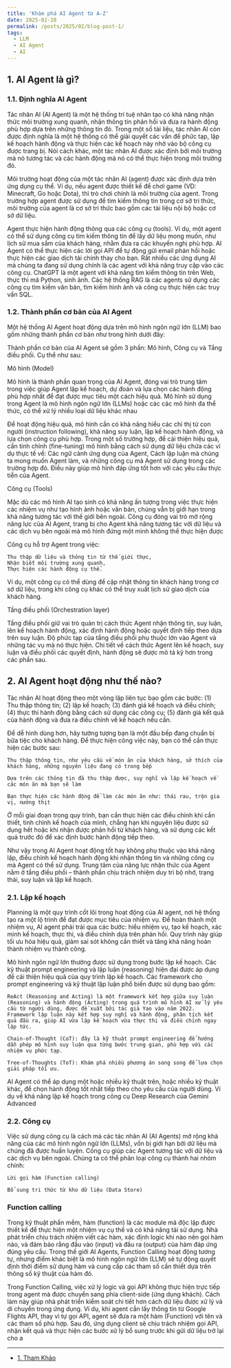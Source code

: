 ```yaml
---
title: 'Khám phá AI Agent từ A-Z'
date: 2025-02-28
permalink: /posts/2025/02/blog-post-1/
tags:
  - LLM
  - AI Agent
  - AI
---
```


## 1. AI Agent là gì?
### 1.1. Định nghĩa AI Agent 

Tác nhân AI (AI Agent) là một hệ thống trí tuệ nhân tạo có khả năng nhận thức môi trường xung quanh, nhận thông tin phản hồi và đưa ra hành động phù hợp dựa trên những thông tin đó. Trong một số tài liệu, tác nhân AI còn được định nghĩa là một hệ thống có thể giải quyết các vấn đề phức tạp, lập kế hoạch hành động và thực hiện các kế hoạch này nhờ vào bộ công cụ được trang bị. Nói cách khác, một tác nhân AI được xác định bởi môi trường mà nó tương tác và các hành động mà nó có thể thực hiện trong môi trường đó.

Môi trường hoạt động của một tác nhân AI (agent) được xác định dựa trên ứng dụng cụ thể. Ví dụ, nếu agent được thiết kế để chơi game (VD: Minecraft, Go hoặc Dota), thì trò chơi chính là môi trường của agent. Trong trường hợp agent được sử dụng để tìm kiếm thông tin trong cơ sở tri thức, môi trường của agent là cơ sở tri thức bao gồm các tài liệu nội bộ hoặc cơ sở dữ liệu.

Agent thực hiện hành động thông qua các công cụ (tools). Ví dụ, một agent có thể sử dụng công cụ tìm kiếm thông tin để lấy dữ liệu mong muốn, như lịch sử mua sắm của khách hàng, nhằm đưa ra các khuyến nghị phù hợp. AI Agent có thể thực hiện các lời gọi API để tự động gửi email phản hồi hoặc thực hiện các giao dịch tài chính thay cho bạn. Rất nhiều các ứng dụng AI mà chúng ta đang sử dụng chính là các agent với khả năng truy cập vào các công cụ. ChatGPT là một agent với khả năng tìm kiếm thông tin trên Web, thực thi mã Python, sinh ảnh. Các hệ thống RAG là các agents sử dụng các công cụ tìm kiếm văn bản, tìm kiếm hình ảnh và công cụ thực hiện các truy vấn SQL. 


### 1.2. Thành phần cơ bản của AI Agent 

Một hệ thống AI Agent hoạt động dựa trên mô hình ngôn ngữ lớn (LLM) bao gồm những thành phần cơ bản như trong hình dưới đây: 

 Thành phần cơ bản của AI Agent sẽ gồm 3 phần: Mô hình, Công cụ và Tầng điều phối. Cụ thể như sau:

Mô hình (Model) 

Mô hình là thành phần quan trọng của AI Agent, đóng vai trò trung tâm trong việc giúp Agent lập kế hoạch, dự đoán và lựa chọn các hành động phù hợp nhất để đạt được mục tiêu một cách hiệu quả. Mô hình sử dụng trong Agent là mô hình ngôn ngữ lớn (LLMs) hoặc các các mô hình đa thể thức, có thể xử lý nhiều loại dữ liệu khác nhau

Để hoạt động hiệu quả, mô hình cần có khả năng hiểu các chỉ thị từ con người (instruction following), khả năng suy luận, lập kế hoạch hành động, và lựa chọn công cụ phù hợp. Trong một số trường hợp, để cải thiện hiệu quả, cần tinh chỉnh (fine-tuning) mô hình bằng cách sử dụng dữ liệu chứa các ví dụ thực tế về: Các ngữ cảnh ứng dụng của Agent, Cách lập luận mà chúng ta mong muốn Agent làm, và những công cụ mà Agent sử dụng trong các trường hợp đó. Điều này giúp mô hình đáp ứng tốt hơn với các yêu cầu thực tiễn của Agent.

Công cụ (Tools) 

Mặc dù các mô hình AI tạo sinh có khả năng ấn tượng trong việc thực hiện các nhiệm vụ như tạo hình ảnh hoặc văn bản, chúng vẫn bị giới hạn trong khả năng tương tác với thế giới bên ngoài. Công cụ đóng vai trò mở rộng năng lực của AI Agent, trang bị cho Agent khả năng tương tác với dữ liệu và các dịch vụ bên ngoài mà mô hình đứng một mình không thể thực hiện được

Công cụ hỗ trợ Agent trong việc:

    Thu thập dữ liệu và thông tin từ thế giới thực,
    Nhận biết môi trường xung quanh,
    Thực hiện các hành động cụ thể.

Ví dụ, một công cụ có thể dùng để cập nhật thông tin khách hàng trong cơ sở dữ liệu, trong khi công cụ khác có thể truy xuất lịch sử giao dịch của khách hàng.

Tầng điều phối (Orchestration layer) 

Tầng điều phối giữ vai trò quản trị cách thức Agent nhận thông tin, suy luận, lên kế hoạch hành động, xác định hành động hoặc quyết định tiếp theo dựa trên suy luận. Độ phức tạp của tầng điều phối phụ thuộc lớn vào Agent và những tác vụ mà nó thực hiện. Chi tiết về cách thức Agent lên kế hoạch, suy luận và điều phối các quyết định, hành động sẽ được mô tả kỹ hơn trong các phần sau.
## 2. AI Agent hoạt động như thế nào?

Tác nhân AI hoạt động theo một vòng lặp liên tục bao gồm các bước: (1) Thu thập thông tin; (2) lập kế hoạch; (3) đánh giá kế hoạch và điều chỉnh; (4) thực thi hành động bằng cách sử dụng các công cụ; (5) đánh giá kết quả của hành động và đưa ra điều chỉnh về kế hoạch nếu cần. 

Để dễ hình dùng hơn, hãy tưởng tượng bạn là một đầu bếp đang chuẩn bị bữa tiệc cho khách hàng. Để thực hiện công việc này, bạn có thể cần thực hiện các bước sau: 

    Thu thập thông tin, như yêu cầu về món ăn của khách hàng, sở thích của khách hàng, những nguyên liệu đang có trong bếp 

    Dựa trên các thông tin đã thu thập được, suy nghĩ và lập kế hoạch về các món ăn mà bạn sẽ làm 

    Bạn thực hiện các hành động để làm các món ăn như: thái rau, trộn gia vị, nướng thịt 

Ở mỗi giai đoạn trong quy trình, bạn cần thực hiện các điều chỉnh khi cần thiết, tinh chỉnh kế hoạch của mình, chẳng hạn khi nguyên liệu được sử dụng hết hoặc khi nhận được phản hồi từ khách hàng, và sử dụng các kết quả trước đó để xác định bước hành động tiếp theo.


 

Như vậy trong AI Agent hoạt động tốt hay không phụ thuộc vào khả năng lập, điều chỉnh kế hoạch hành động khi nhận thông tin và những công cụ mà Agent có thể sử dụng. Trung tâm của năng lực nhận thức của Agent nằm ở tầng điều phối – thành phần chịu trách nhiệm duy trì bộ nhớ, trạng thái, suy luận và lập kế hoạch. 
### 2.1. Lập kế hoạch 

Planning là một quy trình cốt lõi trong hoạt động của AI agent, nơi hệ thống tạo ra một lộ trình để đạt được mục tiêu của nhiệm vụ. Để hoàn thành một nhiệm vụ, AI agent phải trải qua các bước: hiểu nhiệm vụ, tạo kế hoạch, xác minh kế hoạch, thực thi, và điều chỉnh dựa trên phản hồi. Quy trình này giúp tối ưu hóa hiệu quả, giảm sai sót không cần thiết và tăng khả năng hoàn thành nhiệm vụ thành công.

Mô hình ngôn ngữ lớn thường được sử dụng trong bước lập kế hoạch. Các kỹ thuật prompt engineering và lập luận (reasoning) hiện đại được áp dụng để cải thiện hiệu quả của quy trình lập kế hoạch. Các framework cho prompt engineering và kỹ thuật lập luận phổ biến được sử dụng bao gồm: 

    ReAct (Reasoning and Acting) là một framework kết hợp giữa suy luận (Reasoning) và hành động (Acting) trong quá trình mô hình AI xử lý yêu cầu từ người dùng, được đề xuất bởi tác giả Yao vào năm 2022. Framework lập luận này kết hợp suy nghĩ và hành động, phân tích kết quả đầu ra, giúp AI vừa lập kế hoạch vừa thực thi và điều chỉnh ngay lập tức. 

    Chain-of-Thought (CoT): đây là kỹ thuật prompt engineering để hướng dẫn phép mô hình suy luận qua từng bước trung gian, phù hợp với các nhiệm vụ phức tạp. 

    Tree-of-Thoughts (ToT): Khám phá nhiều phương án song song để lựa chọn giải pháp tối ưu. 

AI Agent có thể áp dụng một hoặc nhiều kỹ thuật trên,  hoặc nhiều kỹ thuật khác, để chọn hành động tốt nhất tiếp theo cho yêu cầu của người dùng. 
Ví dụ về khả năng lập kế hoạch trong công cụ Deep Research của Gemini Advanced

### 2.2. Công cụ 

Việc sử dụng công cụ là cách mà các tác nhân AI (AI Agents) mở rộng khả năng của các mô hình ngôn ngữ lớn (LLMs), vốn bị giới hạn bởi dữ liệu mà chúng đã được huấn luyện. Công cụ giúp các Agent tương tác với dữ liệu và các dịch vụ bên ngoài. Chúng ta có thể phân loại công cụ thành hai nhóm chính:

    Lời gọi hàm (Function calling) 

    Bổ sung tri thức từ kho dữ liệu (Data Store) 

### Function calling 

Trong kỹ thuật phần mềm, hàm (function) là các module mã độc lập được thiết kế để thực hiện một nhiệm vụ cụ thể và có khả năng tái sử dụng. Nhà phát triển chịu trách nhiệm viết các hàm, xác định logic khi nào nên gọi hàm nào, và đảm bảo rằng đầu vào (input) và đầu ra (output) của hàm đáp ứng đúng yêu cầu. Trong thế giới AI Agents, Function Calling hoạt động tương tự, nhưng điểm khác biệt là mô hình ngôn ngữ lớn (LLM) sẽ tự động quyết định thời điểm sử dụng hàm và cung cấp các tham số cần thiết dựa trên thông số kỹ thuật của hàm đó.

Trong Function Calling, việc xử lý logic và gọi API không thực hiện trực tiếp trong agent mà được chuyển sang phía client-side (ứng dụng khách). Cách làm này giúp nhà phát triển kiểm soát chi tiết hơn cách dữ liệu được xử lý và di chuyển trong ứng dụng. Ví dụ, khi agent cần lấy thông tin từ Google Flights API, thay vì tự gọi API, agent sẽ đưa ra một hàm (Function) với tên và các tham số phù hợp. Sau đó, ứng dụng client sẽ chịu trách nhiệm gọi API, nhận kết quả và thực hiện các bước xử lý bổ sung trước khi gửi dữ liệu trở lại cho a

---
* [1. Tham Khảo](https://www.linkedin.com/pulse/ai-agent-l%C3%A0-g%C3%AC-kh%C3%A1m-ph%C3%A1-t%C3%A1c-nh%C3%A2n-t%E1%BB%AB-a-z-pham-quang-nhat-minh-m59sc/?trackingId=hUsD6YnX5Abb%2FZ5p6GdZVw%3D%3D)